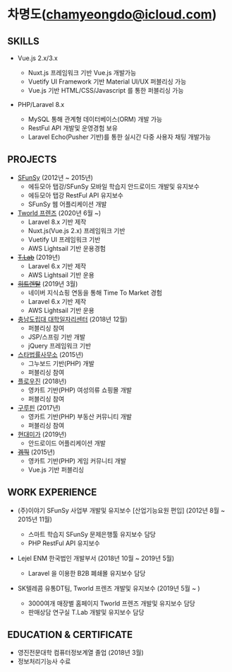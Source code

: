 # 차명도(chamyeongdo@icloud.com)

## SKILLS
- Vue.js 2.x/3.x
    - Nuxt.js 프레임워크 기반 Vue.js 개발가능
    - Vuetify UI Framework 기반 Material UI/UX 퍼블리싱 가능
    - Vue.js 기반 HTML/CSS/Javascript 를 통한 퍼블리싱 가능
    
- PHP/Laravel 8.x
    - MySQL 통해 관계형 데이터베이스(ORM) 개발 가능
    - RestFul API 개발및 운영경험 보유
    - Laravel Echo(Pusher 기반)를 통한 실시간 다중 사용자 채팅 개발가능
   
## PROJECTS
- [SFunSy](http://sfunsy.edumoa.com) (2012년 ~ 2015년)
    - 에듀모아 탭강/SFunSy 모바일 학습지 안드로이드 개발및 유지보수
    - 에듀모아 탭강 RestFul API 유지보수
    - SFunSy 웹 어플리케이션 개발
- [Tworld 프렌즈](https://tworldfriends.co.kr) (2020년 6월 ~)
    - Laravel 8.x 기반 제작
    - Nuxt.js(Vue.js 2.x) 프레임워크 기반
    - Vuetify UI 프레임워크 기반
    - AWS Lightsail 기반 운용경험
- [~~T.Lab~~](skt.world) (2019년)
    - Laravel 6.x 기반 제작
    - AWS Lightsail 기반 운용
- [~~히트렌탈~~](https://hitrental.co.kr) (2019년 3월)
    - 네이버 지식쇼핑 연동을 통해 Time To Market 경험
    - Laravel 6.x 기반 제작
    - AWS Lightsail 기반 운용
- [충남도립대 대학일자리센터](https://job.cnsu.ac.kr) (2018년 12월)
    - 퍼블리싱 참여
    - JSP/스프링 기반 개발
    - jQuery 프레임워크 기반
- [스타법률사무소](https://www.star-law.com) (2015년)
    - 그누보드 기반(PHP) 개발
    - 퍼블리싱 참여
- [플로우진](https://flow-jeans.com) (2018년)
    - 영카트 기반(PHP) 여성의류 쇼핑몰 개발
    - 퍼블리싱 참여
- [구루핀](https://gurupin.co.kr) (2017년)
    - 영카트 기반(PHP) 부동산 커뮤니티 개발
    - 퍼블리싱 참여
- [현대미가](https://play.google.com/store/apps/details?id=com.hyundaimiga.hyundaimigaapp&hl=ko&gl=US) (2019년)
    - 안드로이드 어플리케이션 개발 
- [~~겜픽~~](https://gempic.kr) (2015년)
    - 영카트 기반(PHP) 게임 커뮤니티 개발
    - Vue.js 기반 퍼블리싱

## WORK EXPERIENCE

- (주)이야기 SFunSy 사업부 개발및 유지보수 [산업기능요원 편입] (2012년 8월 ~ 2015년 11월)
    - 스마트 학습지 SFunSy 문제은행툴 유지보수 담당
    - PHP RestFul API 유지보수
    
- Lejel ENM 한국법인 개발부서 (2018년 10월 ~ 2019년 5월)
    - Laravel 을 이용한 B2B 폐쇄몰 유지보수 담당
     
- SK텔레콤 유통DT팀, Tworld 프렌즈 개발및 유지보수 (2019년 5월 ~ )
    - 3000여개 매장별 홈페이지 Tworld 프렌즈 개발및 유지보수 담당
    - 판매상담 연구실 T.Lab 개발및 유지보수 담당

## EDUCATION & CERTIFICATE

- 영진전문대학 컴퓨터정보계열 졸업 (2018년 3월)
- 정보처리기능사 수료
